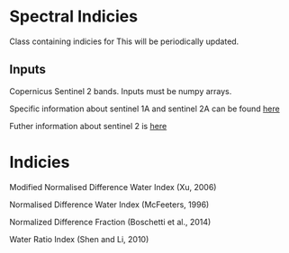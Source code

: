 # Spectral Indicies

Class containing indicies for 
This will be periodically updated.

## Inputs

Copernicus Sentinel 2 bands.
Inputs must be numpy arrays. 

Specific information about sentinel 1A and sentinel 2A can be found [here](https://earth.esa.int/web/sentinel/technical-guides/sentinel-2-msi/msi-instrument)

Futher information about sentinel 2 is [here](https://sentinel.esa.int/documents/247904/685211/Sentinel-2+Products+Specification+Document+%28PSD%29/0f7bedeb-9fbb-4b60-91aa-809162de456c)

# Indicies

Modified Normalised Difference Water Index (Xu, 2006)

Normalised Difference Water Index (McFeeters, 1996)

Normalized Difference Fraction (Boschetti et al., 2014)

Water Ratio Index (Shen and Li, 2010)

